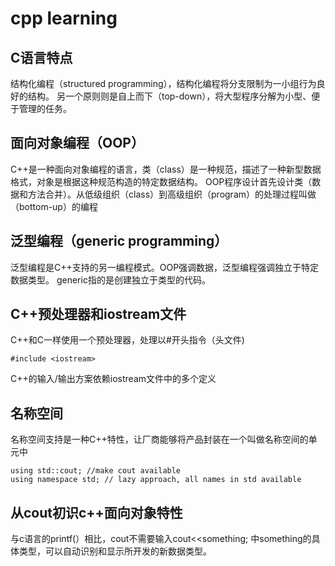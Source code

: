 # cpp learning
## C语言特点
结构化编程（structured programming），结构化编程将分支限制为一小组行为良好的结构。 另一个原则则是自上而下（top-down），将大型程序分解为小型、便于管理的任务。
## 面向对象编程（OOP）
C++是一种面向对象编程的语言，类（class）是一种规范，描述了一种新型数据格式，对象是根据这种规范构造的特定数据结构。
OOP程序设计首先设计类（数据和方法合并）。从低级组织（class）到高级组织（program）的处理过程叫做（bottom-up）的编程
## 泛型编程（generic programming）
泛型编程是C++支持的另一编程模式。OOP强调数据，泛型编程强调独立于特定数据类型。 generic指的是创建独立于类型的代码。
## C++预处理器和iostream文件
C++和C一样使用一个预处理器，处理以#开头指令（头文件)
```
#include <iostream>
```
C++的输入/输出方案依赖iostream文件中的多个定义
## 名称空间
名称空间支持是一种C++特性，让厂商能够将产品封装在一个叫做名称空间的单元中
```
using std::cout; //make cout available
using namespace std; // lazy approach, all names in std available
```
## 从cout初识c++面向对象特性
与c语言的printf(）相比，cout不需要输入cout<<something; 中something的具体类型，可以自动识别和显示所开发的新数据类型。

